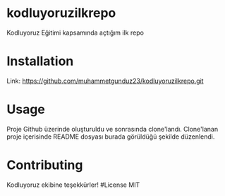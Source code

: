 # kodluyoruzilkrepo
Kodluyoruz Eğitimi kapsamında açtığım ilk repo
# Installation
Link: https://github.com/muhammetgunduz23/kodluyoruzilkrepo.git
# Usage
Proje Github üzerinde oluşturuldu ve sonrasında clone'landı. Clone'lanan proje içerisinde README dosyası burada görüldüğü şekilde düzenlendi.
# Contributing
Kodluyoruz ekibine teşekkürler!
#License
MIT 
